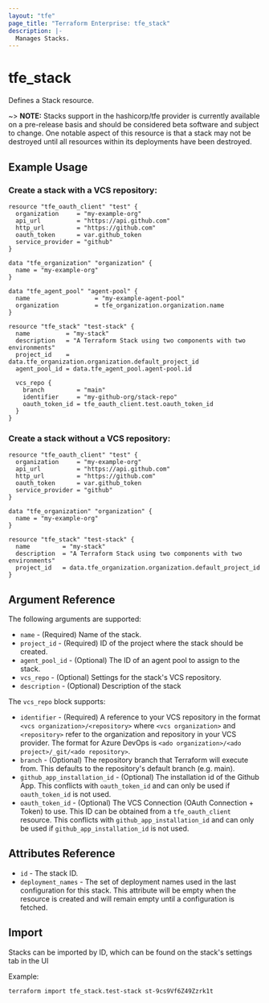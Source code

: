 ```yaml
---
layout: "tfe"
page_title: "Terraform Enterprise: tfe_stack"
description: |-
  Manages Stacks.
---
```


# tfe_stack

Defines a Stack resource.

~> **NOTE:** Stacks support in the hashicorp/tfe provider is currently available on a pre-release basis and should be considered beta software and subject to change. One notable aspect of this resource is that a stack may not be destroyed until all resources within its deployments have been destroyed.

## Example Usage

### Create a stack with a VCS repository:

```hcl
resource "tfe_oauth_client" "test" {
  organization     = "my-example-org"
  api_url          = "https://api.github.com"
  http_url         = "https://github.com"
  oauth_token      = var.github_token
  service_provider = "github"
}

data "tfe_organization" "organization" {
  name = "my-example-org"
}

data "tfe_agent_pool" "agent-pool" {
  name                  = "my-example-agent-pool"
  organization          = tfe_organization.organization.name
}

resource "tfe_stack" "test-stack" {
  name          = "my-stack"
  description   = "A Terraform Stack using two components with two environments"
  project_id    = data.tfe_organization.organization.default_project_id
  agent_pool_id = data.tfe_agent_pool.agent-pool.id

  vcs_repo {
    branch         = "main"
    identifier     = "my-github-org/stack-repo"
    oauth_token_id = tfe_oauth_client.test.oauth_token_id
  }
}
```

### Create a stack without a VCS repository:

```hcl
resource "tfe_oauth_client" "test" {
  organization     = "my-example-org"
  api_url          = "https://api.github.com"
  http_url         = "https://github.com"
  oauth_token      = var.github_token
  service_provider = "github"
}

data "tfe_organization" "organization" {
  name = "my-example-org"
}

resource "tfe_stack" "test-stack" {
  name         = "my-stack"
  description  = "A Terraform Stack using two components with two environments"
  project_id   = data.tfe_organization.organization.default_project_id
}
```


## Argument Reference

The following arguments are supported:

* `name` - (Required) Name of the stack.
* `project_id` - (Required) ID of the project where the stack should be created.
* `agent_pool_id` - (Optional) The ID of an agent pool to assign to the stack.
* `vcs_repo` - (Optional) Settings for the stack's VCS repository.
* `description` - (Optional) Description of the stack
<!--
NOTE: This is a proposed schema for allowing force-delete actions on a stack. Force delete is not implemented yet so I've commented it out for now.

* `force_delete` - (Optional) If this argument is true, the stack will be deleted during destroy plans even if it contains deployments that have managed resources. You may need to apply this change to the stack before running terraform destroy. Without this argument, all resources managed by stacks deployments need to be destroyed before the stack may be destroyed.-->

The `vcs_repo` block supports:

* `identifier` - (Required) A reference to your VCS repository in the format `<vcs organization>/<repository>` where `<vcs organization>` and `<repository>` refer to the organization and repository in your VCS provider. The format for Azure DevOps is `<ado organization>/<ado project>/_git/<ado repository>`.
* `branch` - (Optional) The repository branch that Terraform will execute from. This defaults to the repository's default branch (e.g. main).
* `github_app_installation_id` - (Optional) The installation id of the Github App. This conflicts with `oauth_token_id` and can only be used if `oauth_token_id` is not used.
* `oauth_token_id` - (Optional) The VCS Connection (OAuth Connection + Token) to use. This ID can be obtained from a `tfe_oauth_client` resource. This conflicts with `github_app_installation_id` and can only be used if `github_app_installation_id` is not used.

## Attributes Reference

* `id` - The stack ID.
* `deployment_names` - The set of deployment names used in the last configuration for this stack. This attribute will be empty when the resource is created and will remain empty until a configuration is fetched.

## Import

Stacks can be imported by ID, which can be found on the stack's settings tab in the UI

Example:

```shell
terraform import tfe_stack.test-stack st-9cs9Vf6Z49Zzrk1t
```
